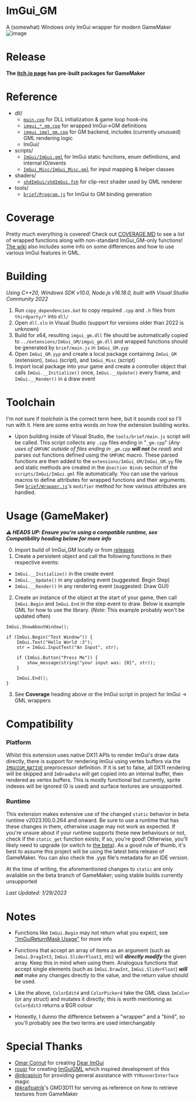 # ImGui_GM
A (somewhat) Windows only ImGui wrapper for modern GameMaker
![image](https://user-images.githubusercontent.com/6483989/215343506-9b6900b0-6c0b-4f0e-a96f-f0e3561a97a0.png)

# Release
**The [itch.io page](https://nommiiin.itch.io/imgui-gm) has pre-built packages for GameMaker**

# Reference
- dll/
  - [`main.cpp`](https://github.com/nommiin/ImGui_GM/blob/main/dll/main.cpp) for DLL initialization & game loop hook-ins
  - [`imgui_*_gm.cpp`](https://github.com/nommiin/ImGui_GM/blob/main/dll/imgui_api_gm.cpp) for wrapped ImGui->GM definitions
  - [`imgui_impl_gm.cpp`](https://github.com/nommiin/ImGui_GM/blob/main/dll/imgui_impl_gm.cpp) for GM backend, includes (currently unusued) GML rendering logic 
  - ImGui/
- scripts/
    - [`ImGui/ImGui.gml`](https://github.com/nommiin/ImGui_GM/blob/main/scripts/ImGui/ImGui.gml) for ImGui static functions, enum definitions, and internal IO/events
    - [`ImGui_Misc/ImGui_Misc.gml`](https://github.com/nommiin/ImGui_GM/blob/main/scripts/ImGui_Misc/ImGui_Misc.gml) for input mapping & helper classes 
- shaders/
  - [`shdImGui/shdImGui.fsh`](https://github.com/nommiin/ImGui_GM/blob/main/shaders/shdImGui/shdImGui.fsh) for clip-rect shader used by GML renderer
- tools/
  - [`brief/Program.js`](https://github.com/nommiin/ImGui_GM/blob/main/tools/brief/Program.js) for ImGui to GM binding generation

# Coverage
Pretty much everything is covered! Check out [COVERAGE.MD](https://github.com/nommiin/ImGui_GM/blob/main/COVERAGE.md) to see a list of wrapped functions along with non-standard ImGui_GM-only functions! [The wiki](https://github.com/nommiin/ImGui_GM/wiki) also includes some info on some differences and how to use various ImGui features in GML. 

# Building
*Using C++20, Windows SDK v10.0, Node.js v16.18.0, built with Visual Studio Community 2022*

1. Run `copy_dependencies.bat` to copy required `.cpp` and `.h` files from `thirdparty/*` into `dll/`
2. Open `dll.sln` in Visual Studio (support for versions older than 2022 is unknown)
3. Build for x64, resulting `imgui_gm.dll` file should be automatically copied to `../extensions/ImGui_GM/imgui_gm.dll` and wrapped functions should be generated by `brief/main.js` in `ImGui_GM.yyp`
4. Open `ImGui_GM.yyp` and create a local package containing `ImGui_GM` (extension), `ImGui` (script), and `ImGui_Misc` (script)
5. Import local package into your game and create a controller object that calls `ImGui.__Initialize()` once, `ImGui.__Update()` every frame, and `ImGui.__Render()` in a draw event

# Toolchain
I'm not sure if *toolchain* is the correct term here, but it sounds cool so I'll run with it. Here are some extra words on how the extension building works.

- Upon building inside of Visual Studio, the `tools/brief/main.js` script will be called. This script collects any `.cpp` files ending in "`_gm.cpp`" (*Any uses of `GMFUNC` outside of files ending in `_gm.cpp` **will not** be read*) and parses out functions defined using the `GMFUNC` macro. These parsed functions are then added to the `extensions/ImGui_GM/ImGui_GM.yy` file and static methods are created in the `@section Binds` section of the `scripts/ImGui/ImGui.gml` file automatically. You can use the various macros to define attributes for wrapped functions and their arguments. See [`brief/Wrapper.js`](https://github.com/nommiin/ImGui_GM/blob/main/tools/brief/Wrapper.js#L95)'s `modifier` method for how various attributes are handled. 

# Usage (GameMaker)
***⚠️ HEADS UP: Ensure you're using a compatible runtime, see Compatibility heading below for more info***

0. Import build of ImGui_GM locally or from [releases](https://github.com/nommiin/ImGui_GM/releases/tag/build)
1. Create a persistent object and call the following functions in their respective events:
  - `ImGui.__Initialize()` in the create event
  - `ImGui.__Update()` in any updating event (suggested: Begin Step)
  - `ImGui.__Render()` in any rendering event (suggested: Draw GUI)
  
2. Create an instance of the object at the start of your game, then call `ImGui.Begin` and `ImGui.End` in the step event to draw. Below is example GML for how to use the library. (*Note:* This example probably won't be updated often)

```gml
ImGui.ShowAboutWindow();

if (ImGui.Begin("Test Window")) {
	ImGui.Text("Hello World :3");
	str = ImGui.InputText("An Input", str);
	
	if (ImGui.Button("Press Me")) {
		show_message(string("your input was: {0}", str));	
	}
	
	ImGui.End();
}
```

3. See **Coverage** heading above or the ImGui script in project for ImGui -> GML wrappers

# Compatibility
### Platform
Whilst this extension uses native DX11 APIs to render ImGui's draw data directly, there is support for rendering ImGui using vertex buffers via the [`IMGUIGM_NATIVE`](https://github.com/nommiin/ImGui_GM/blob/main/dll/imgui_gm.h#L13) preprocessor definition. If it is set to false, all DX11 rendering will be skipped and `ImDrawData` will get copied into an internal buffer, then rendered as vertex buffers. This is mostly functional but currently, sprite indexes will be ignored (0 is used) and surface textures are unsupported.

### Runtime
This extension makes extensive use of the changed `static` behavior in beta runtime v2023.100.0.264 and onward. Be sure to use a runtime that has these changes in them, otherwise usage may not work as expected. If you're unsure about if your runtime supports these new behaviours or not, check if the `static_get` function exists; if so, you're good! Otherwise, you'll likely need to upgrade (or switch to [the beta](https://gms.yoyogames.com/release-notes-runtime-NuBeta.html)). As a good rule of thumb, it's best to assume this project will be using the latest beta release of GameMaker. You can also check the .yyp file's metadata for an IDE version.

At the time of writing, the aforementioned changes to `static` are only avaliable on the beta branch of GameMaker; using stable builds currently unsupported

*Last Updated: 1/29/2023*

# Notes
- Functions like `ImGui.Begin` may not return what you expect, see ["ImGuiReturnMask Usage"](https://github.com/nommiin/ImGui_GM/wiki/ImGuiReturnMask-Usage) for more info

- Functions that accept an array of items as an argument (such as `ImGui.DragInt3`, `ImGui.SliderFloat2`, etc) will ***directly modify*** the given array. Keep this in mind when using them. Analogous functions that accept single elements (such as `ImGui.DrawInt`, `ImGui.SliderFloat`) ***will not*** make any changes directly to the value, and the return value should be used.

- Like the above, `ColorEdit4` and `ColorPicker4` take the GML class `ImColor` (or any struct) and mutates it directly; this is worth mentioning as `ColorEdit3` returns a BGR colour

- Honestly, I dunno the difference between a "wrapper" and a "bind", so you'll probably see the two terms are used interchangably

# Special Thanks
- [Omar Cornut](https://github.com/ocornut/) for creating [Dear ImGui](https://github.com/ocornut/imgui)
- [rousr](https://rou.sr/) for creating [ImGuiGML](https://imguigml.rou.sr/) which inspired development of this
- [@nkrapivin](https://github.com/nkrapivin) for providing general assistance with `YYRunnerInterface` magic
- [@kraifpatrik](https://github.com/blueburncz/GMD3D11)'s GMD3D11 for serving as reference on how to retrieve textures from GameMaker
